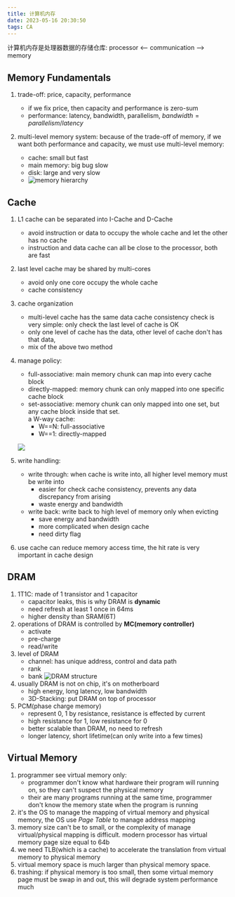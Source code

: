 ```yaml
---
title: 计算机内存
date: 2023-05-16 20:30:50
tags: CA
---
```


计算机内存是处理器数据的存储仓库: processor <-- communication --> memory

<!--more-->

## Memory Fundamentals

1. trade-off: price, capacity, performance

   - if we fix price, then capacity and performance is zero-sum
   - performance: latency, bandwidth, parallelism, $bandwidth = parallelism/latency$

2. multi-level memory system: because of the trade-off of memory, if we want both performance and capacity, we must use multi-level memory:
   - cache: small but fast
   - main memory: big bug slow
   - disk: large and very slow
   - ![memory hierarchy](https://s2.loli.net/2023/05/16/w67oIMLc9lzJgUj.png)

## Cache

1. L1 cache can be separated into I-Cache and D-Cache
   - avoid instruction or data to occupy the whole cache and let the other has no cache
   - instruction and data cache can all be close to the processor, both are fast
2. last level cache may be shared by multi-cores
   - avoid only one core occupy the whole cache
   - cache consistency
3. cache organization
   - multi-level cache has the same data
     cache consistency check is very simple: only check the last level of cache is OK
   - only one level of cache has the data, other level of cache don't has that data,
   - mix of the above two method
4. manage policy:

   - full-associative: main memory chunk can map into every cache block
   - directly-mapped: memory chunk can only mapped into one specific cache block
   - set-associative: memory chunk can only mapped into one set, but any cache block inside that set.  
     a W-way cache:
     - W==N: full-associative
     - W==1: directly-mapped

   ![](https://s2.loli.net/2023/05/16/Rfg6NoOzwM3BU1V.png)

5. write handling:
   - write through: when cache is write into, all higher level memory must be write into
     - easier for check cache consistency, prevents any data discrepancy from arising
     - waste energy and bandwidth
   - write back: write back to high level of memory only when evicting
     - save energy and bandwidth
     - more complicated when design cache
     - need dirty flag
6. use cache can reduce memory access time, the hit rate is very important in cache design

## DRAM

1. 1T1C: made of 1 transistor and 1 capacitor
   - capacitor leaks, this is why DRAM is **dynamic**
   - need refresh at least 1 once in 64ms
   - higher density than SRAM(6T)
2. operations of DRAM is controlled by **MC(memory controller)**
   - activate
   - pre-charge
   - read/write
3. level of DRAM
   - channel: has unique address, control and data path
   - rank
   - bank
     ![DRAM structure](https://s2.loli.net/2023/05/16/AwulDzrFVa2C4G5.png)
4. usually DRAM is not on chip, it's on motherboard
   - high energy, long latency, low bandwidth
   - 3D-Stacking: put DRAM on top of processor
5. PCM(phase charge memory)
   - represent 0, 1 by resistance, resistance is effected by current
   - high resistance for 1, low resistance for 0
   - better scalable than DRAM, no need to refresh
   - longer latency, short lifetime(can only write into a few times)

## Virtual Memory

1. programmer see virtual memory only:
   - programmer don't know what hardware their program will running on, so they can't suspect the physical memory
   - their are many programs running at the same time, programmer don't know the memory state when the program is running
2. it's the OS to manage the mapping of virtual memory and physical memory, the OS use _Page Table_ to manage address mapping
3. memory size can't be to small, or the complexity of manage virtual/physical mapping is difficult.
   modern processor has virtual memory page size equal to 64b
4. we need TLB(which is a cache) to accelerate the translation from virtual memory to physical memory
5. virtual memory space is much larger than physical memory space.
6. trashing: if physical memory is too small, then some virtual memory page must be swap in and out,
   this will degrade system performance much
